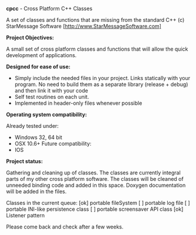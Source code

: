 **cpcc** - Cross Platform C++ Classes

A set of classes and functions that are missing from the standard C++
(c) StarMessage Software [http://www.StarMessageSoftware.com]


**Project Objectives:**

A small set of cross platform classes and functions that will allow the quick development of applications.

**Designed for ease of use:**

- Simply include the needed files in your project.
  Links statically with your program.
  No need to build them as a separate library (release + debug) and then link it with your code
- Self test routines on each unit.   
- Implemented in header-only files whenever possible

**Operating system compatibility:**

Already tested under:
- Windows 32, 64 bit
- OSX 10.6+
Future compatibility:
- IOS

**Project status:**

Gathering and cleaning up of classes.
The classes are currently integral parts of my other cross platform software.
The classes will be cleaned of unneeded binding code and added in this space.
Doxygen documentation will be added in the files.

Classes in the current queue:
[ok] portable fileSystem
[  ] portable log file
[  ] portable INI-like persistence class
[  ] portable screensaver API class
[ok] Listener pattern

Please come back and check after a few weeks.


